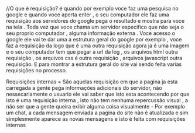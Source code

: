 //O que é requisição? 
é quando por exemplo voce faz uma pesquisa no google e quando voce aperta enter  , o seu computador ele faz uma requisição aos servidores do google pega o resultado e mostra para voce na tela . 
Toda vez que voce chama um servidor especifico que não seja o seu proprio computador , alguma informação externa . Voce acesso o google ele vai te dar uma a estrutura geral do google por exemplo , voce faz a requisição da logo que é uma outra requisição agora ja é uma imagem e o seu computador tem que pegar  a url da log , os arquivos html outra requisição , os arquivos css é outra requisição , arquivos javascript outra requisição. E para montrar a estrutura geral do site vai sendo feita varias requisições no processo.

Requisições internas = São aquelas requisição em que a pagina ja esta carregada a gente pega informações adicionais do servidor, não nessecariamente o usuario ele vai saber que isto esta acontecendo por que isto é uma requisição interna , isto não tem nenhuma repercussão visual , a não ser que a gente queira exibir alguma coisa visualmente - Por exemplo um chat, a cada mensagem enviada a pagina do site não é atualizada e sim simplesmente aparece as novas mensagens e isto é feita com requisições internas